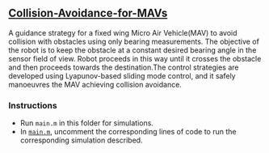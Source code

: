 ## [Collision-Avoidance-for-MAVs](https://github.com/RiteshKH/Collision-Avoidance-for-MAVs)
A guidance strategy for a fixed wing Micro Air Vehicle(MAV) to avoid collision with
obstacles using only bearing measurements. The objective of the robot is to keep the obstacle at a constant
desired bearing angle in the sensor field of view. Robot proceeds in this way until it crosses the obstacle and
then proceeds towards the destination.The control strategies are developed using Lyapunov-based sliding
mode control, and it safely manoeuvres the MAV achieving collision avoidance.

### Instructions 

* Run `main.m` in this folder for simulations. 
* In [`main.m`](https://github.com/RiteshKH/Collision-Avoidance-for-MAVs/blob/master/main.m), uncomment the corresponding lines of code to run the corresponding simulation described.
